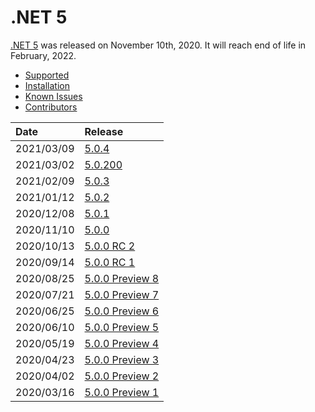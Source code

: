# .NET 5

[.NET 5](https://devblogs.microsoft.com/dotnet/announcing-net-5-0/) was released on November 10th, 2020. It will reach end of life in February, 2022.

- [Supported](5.0-supported-os.md)
- [Installation](install.md)
- [Known Issues](5.0-known-issues.md)
- [Contributors](5.0-contributor-list.md)

| Date | Release |
| :-- | :-- |
| 2021/03/09 | [5.0.4](https://github.com/dotnet/core/blob/main/release-notes/5.0/5.0.4/5.0.4.md) |
| 2021/03/02 | [5.0.200](https://github.com/dotnet/core/blob/main/release-notes/5.0/5.0.3/5.0.200-sdk.md) |
| 2021/02/09 | [5.0.3](https://github.com/dotnet/core/blob/main/release-notes/5.0/5.0.3/5.0.3.md) |
| 2021/01/12 | [5.0.2](https://github.com/dotnet/core/blob/main/release-notes/5.0/5.0.2/5.0.2.md) |
| 2020/12/08 | [5.0.1](https://github.com/dotnet/core/blob/main/release-notes/5.0/5.0.1/5.0.1.md) |
| 2020/11/10 | [5.0.0](https://github.com/dotnet/core/blob/main/release-notes/5.0/5.0.0/5.0.0.md) |
| 2020/10/13 | [5.0.0 RC 2](https://github.com/dotnet/core/blob/main/release-notes/5.0/preview/5.0.0-rc.2.md) |
| 2020/09/14 | [5.0.0 RC 1](https://github.com/dotnet/core/blob/main/release-notes/5.0/preview/5.0.0-rc.1.md) |
| 2020/08/25 | [5.0.0 Preview 8](https://github.com/dotnet/core/blob/main/release-notes/5.0/preview/5.0.0-preview.8.md) |
| 2020/07/21 | [5.0.0 Preview 7](https://github.com/dotnet/core/blob/main/release-notes/5.0/preview/5.0.0-preview.7.md) |
| 2020/06/25 | [5.0.0 Preview 6](https://github.com/dotnet/core/blob/main/release-notes/5.0/preview/5.0.0-preview.6.md) |
| 2020/06/10 | [5.0.0 Preview 5](https://github.com/dotnet/core/blob/main/release-notes/5.0/preview/5.0.0-preview.5.md) |
| 2020/05/19 | [5.0.0 Preview 4](https://github.com/dotnet/core/blob/main/release-notes/5.0/preview/5.0.0-preview.4.md) |
| 2020/04/23 | [5.0.0 Preview 3](https://github.com/dotnet/core/blob/main/release-notes/5.0/preview/5.0.0-preview.3.md) |
| 2020/04/02 | [5.0.0 Preview 2](https://github.com/dotnet/core/blob/main/release-notes/5.0/preview/5.0.0-preview.2.md) |
| 2020/03/16 | [5.0.0 Preview 1](https://github.com/dotnet/core/blob/main/release-notes/5.0/preview/5.0.0-preview.1.md) |
